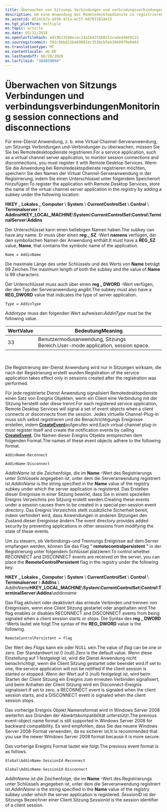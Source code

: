 ```yaml
---
title: Überwachen von Sitzungs Verbindungen und verbindungsverbindungen
description: Um eine Anwendung bei Remotedesktopdienste zu registrieren, speichern Sie den Namen der virtuellen Kanal Serveranwendung in der Registrierung, indem Sie einen Unterschlüssel hinzufügen.
ms.assetid: 8524cb7a-a930-431a-bc5f-b0793781de15
ms.tgt_platform: multiple
ms.topic: article
ms.date: 05/31/2018
ms.openlocfilehash: e819b13594ecec14a2b425560152cadedd4e9122
ms.sourcegitcommit: 592c9bbd22ba69802dc353bcb5eb30699f9e9403
ms.translationtype: MT
ms.contentlocale: de-DE
ms.lasthandoff: 08/20/2020
ms.locfileid: "104039094"
---
```

# <a name="monitoring-session-connections-and-disconnections"></a><span data-ttu-id="04527-103">Überwachen von Sitzungs Verbindungen und verbindungsverbindungen</span><span class="sxs-lookup"><span data-stu-id="04527-103">Monitoring session connections and disconnections</span></span>

<span data-ttu-id="04527-104">Für eine-Dienst Anwendung, z. b. eine Virtual Channel-Serveranwendung, um Sitzungs Verbindungen und-Verbindungen zu überwachen, müssen Sie Sie bei Remotedesktopdienste registrieren.</span><span class="sxs-lookup"><span data-stu-id="04527-104">For a service application, such as a virtual channel server application, to monitor session connections and disconnections, you must register it with Remote Desktop Services.</span></span> <span data-ttu-id="04527-105">Wenn Sie die Anwendung bei Remotedesktopdienste registrieren möchten, speichern Sie den Namen der Virtual Channel-Serveranwendung in der Registrierung, indem Sie einen Unterschlüssel unter folgendem Speicherort hinzufügen:</span><span class="sxs-lookup"><span data-stu-id="04527-105">To register the application with Remote Desktop Services, store the name of the virtual channel server application in the registry by adding a subkey under the following location:</span></span>

<span data-ttu-id="04527-106">**HKEY \_ Lokales \_ Computer** \\ **System** \\ **CurrentControlSet** \\ **Control** \\ **Terminalserver** \\ **AddIns**</span><span class="sxs-lookup"><span data-stu-id="04527-106">**HKEY\_LOCAL\_MACHINE**\\**System**\\**CurrentControlSet**\\**Control**\\**TerminalServer**\\**Addins**</span></span>

<span data-ttu-id="04527-107">Der Unterschlüssel kann einen beliebigen Namen haben.</span><span class="sxs-lookup"><span data-stu-id="04527-107">The subkey can have any name.</span></span> <span data-ttu-id="04527-108">Er muss über einen **reg \_ SZ** -Wert **namens** verfügen, der den symbolischen Namen der Anwendung enthält.</span><span class="sxs-lookup"><span data-stu-id="04527-108">It must have a **REG\_SZ** value, **Name**, that contains the symbolic name of the application.</span></span>

``` syntax
Name = AddinName
```

<span data-ttu-id="04527-109">Die maximale Länge des unter Schlüssels und des Werts von **Name** beträgt 99 Zeichen.</span><span class="sxs-lookup"><span data-stu-id="04527-109">The maximum length of both the subkey and the value of **Name** is 99 characters.</span></span>

<span data-ttu-id="04527-110">Der Unterschlüssel muss auch über einen **reg \_ DWORD** -Wert verfügen, der den Typ der Serveranwendung angibt.</span><span class="sxs-lookup"><span data-stu-id="04527-110">The subkey must also have a **REG\_DWORD** value that indicates the type of server application.</span></span>

``` syntax
Type = AddinType
```

<span data-ttu-id="04527-111">*Addintype* muss den folgenden Wert aufweisen:</span><span class="sxs-lookup"><span data-stu-id="04527-111">*AddinType* must be the following value.</span></span>



| <span data-ttu-id="04527-112">Wert</span><span class="sxs-lookup"><span data-stu-id="04527-112">Value</span></span> | <span data-ttu-id="04527-113">Bedeutung</span><span class="sxs-lookup"><span data-stu-id="04527-113">Meaning</span></span>                               |
|-------|---------------------------------------|
| <span data-ttu-id="04527-114">3</span><span class="sxs-lookup"><span data-stu-id="04527-114">3</span></span>     | <span data-ttu-id="04527-115">Benutzermodusanwendung, Sitzungs Bereich.</span><span class="sxs-lookup"><span data-stu-id="04527-115">User-mode application, session space.</span></span> |



 

<span data-ttu-id="04527-116">Die Registrierung der-Dienst Anwendung wird nur in Sitzungen wirksam, die nach der Registrierung erstellt wurden.</span><span class="sxs-lookup"><span data-stu-id="04527-116">Registration of the service application takes effect only in sessions created after the registration was performed.</span></span>

<span data-ttu-id="04527-117">Für jede registrierte Dienst Anwendung signalisiert Remotedesktopdienste einen Satz von Ereignis Objekten, wenn ein Client eine Verbindung mit der Sitzung herstellt oder diese trennt.</span><span class="sxs-lookup"><span data-stu-id="04527-117">For each registered service application, Remote Desktop Services will signal a set of event objects when a client connects or disconnects from the session.</span></span> <span data-ttu-id="04527-118">Jedes virtuelle Channel-Plug-in muss sich selbst registrieren und die Benachrichtigungs Ereignisse erstellen, indem [**CreateEvent**](/windows/desktop/api/synchapi/nf-synchapi-createeventa)aufgerufen wird.</span><span class="sxs-lookup"><span data-stu-id="04527-118">Each virtual channel plug-in must register itself and create the notification events by calling [**CreateEvent**](/windows/desktop/api/synchapi/nf-synchapi-createeventa).</span></span> <span data-ttu-id="04527-119">Die Namen dieser Ereignis Objekte entsprechen dem folgenden Format.</span><span class="sxs-lookup"><span data-stu-id="04527-119">The names of these event objects adhere to the following format.</span></span>

``` syntax
AddinName-Reconnect

AddinName-Disconnect
```

<span data-ttu-id="04527-120">*AddInName* ist die Zeichenfolge, die im **Name** -Wert des Registrierungs unter Schlüssels angegeben ist, unter dem die Serveranwendung registriert ist.</span><span class="sxs-lookup"><span data-stu-id="04527-120">*AddinName* is the string specified in the **Name** value of the registry subkey under which the server application is registered.</span></span> <span data-ttu-id="04527-121">Das Erstellen dieser Ereignisse in einer Sitzung bewirkt, dass Sie in einem speziellen Ereignis Verzeichnis pro Sitzung erstellt werden.</span><span class="sxs-lookup"><span data-stu-id="04527-121">Creating these events under a session causes them to be created in a special per-session event directory.</span></span> <span data-ttu-id="04527-122">Das Ereignis Verzeichnis stellt zusätzliche Sicherheit bereit, indem verhindert wird, dass Anwendungen in anderen Sitzungen den Zustand dieser Ereignisse ändern.</span><span class="sxs-lookup"><span data-stu-id="04527-122">The event directory provides added security by preventing applications in other sessions from modifying the state of these events.</span></span>

<span data-ttu-id="04527-123">Um zu steuern, ob Verbindungs-und Trennungs Ereignisse auf dem Server empfangen werden, können Sie das Flag " **remotecontrolpersistent** " in der Registrierung unter folgendem Schlüssel platzieren:</span><span class="sxs-lookup"><span data-stu-id="04527-123">To control whether RECONNECT and DISCONNECT events are received on the server, you can place the **RemoteControlPersistent** flag in the registry under the following key:</span></span>

<span data-ttu-id="04527-124">**HKEY \_ Lokales \_ Computer** \\ **System** \\ **CurrentControlSet** \\ **Control** \\ **Terminalserver** \\ **AddIns** \\ *AddInName*</span><span class="sxs-lookup"><span data-stu-id="04527-124">**HKEY\_LOCAL\_MACHINE**\\**System**\\**CurrentControlSet**\\**Control**\\**TerminalServer**\\**Addins**\\*addinname*</span></span>

<span data-ttu-id="04527-125">Das Flag aktiviert oder deaktiviert das erneute Verbinden und trennen von Ereignissen, wenn eine Client Sitzung gestartet oder angehalten wird.</span><span class="sxs-lookup"><span data-stu-id="04527-125">The flag enables or disables RECONNECT and DISCONNECT events from being signaled when a client session starts or stops.</span></span> <span data-ttu-id="04527-126">Die Syntax des **reg \_ DWORD** -Werts lautet wie folgt:</span><span class="sxs-lookup"><span data-stu-id="04527-126">The syntax of the **REG\_DWORD** value is the following.</span></span>

``` syntax
RemoteControlPersistent = flag
```

<span data-ttu-id="04527-127">Der Wert des *Flags* kann ein oder NULL sein.</span><span class="sxs-lookup"><span data-stu-id="04527-127">The value of *flag* can be one or zero.</span></span> <span data-ttu-id="04527-128">Der Standardwert ist 0 (null).</span><span class="sxs-lookup"><span data-stu-id="04527-128">Zero is the default value.</span></span> <span data-ttu-id="04527-129">Wenn diese Einstellung auf 1 festgelegt ist, wird die Dienst Anwendung nicht benachrichtigt, wenn die Client Sitzung gestartet oder beendet wird.</span><span class="sxs-lookup"><span data-stu-id="04527-129">If set to one, the service application will not be notified if the client session is started or stopped.</span></span> <span data-ttu-id="04527-130">Wenn der Wert auf 0 (null) festgelegt ist, wird beim Starten der Client Sitzung ein Ereignis zum erneuten Verbinden signalisiert, und beim Anhalten der Client Sitzung wird ein Disconnect-Ereignis signalisiert.</span><span class="sxs-lookup"><span data-stu-id="04527-130">If set to zero, a RECONNECT event is signaled when the client session starts, and a DISCONNECT event is signaled when the client session stops.</span></span>

<span data-ttu-id="04527-131">Das vorherige Ereignis Objekt Namensformat wird in Windows Server 2008 weiterhin aus Gründen der Abwärtskompatibilität unterstützt.</span><span class="sxs-lookup"><span data-stu-id="04527-131">The previous event-object name format is still supported in Windows Server 2008 for backward compatibility.</span></span> <span data-ttu-id="04527-132">Es wird empfohlen, dass Sie das neuere Windows Server 2008-Format verwenden, da es sicherer ist.</span><span class="sxs-lookup"><span data-stu-id="04527-132">It is recommended that you use the newer Windows Server 2008 format because it is more secure.</span></span>

<span data-ttu-id="04527-133">Das vorherige Ereignis Format lautet wie folgt.</span><span class="sxs-lookup"><span data-stu-id="04527-133">The previous event format is as follows.</span></span>

``` syntax
Global\AddinName-SessionId-Reconnect
 
Global\AddinName-SessionId-Disconnect
```

<span data-ttu-id="04527-134">*AddInName* ist die Zeichenfolge, die im **Name** -Wert des Registrierungs unter Schlüssels angegeben ist, unter dem die Serveranwendung registriert ist.</span><span class="sxs-lookup"><span data-stu-id="04527-134">*AddinName* is the string specified in the **Name** value of the registry subkey under which the server application is registered.</span></span> <span data-ttu-id="04527-135">*SessionID* ist der Sitzungs Bezeichner einer Client Sitzung.</span><span class="sxs-lookup"><span data-stu-id="04527-135">*SessionId* is the session identifier of a client session.</span></span>

 

 